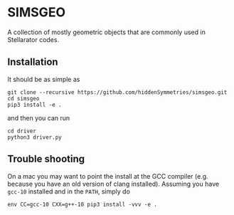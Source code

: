 # SIMSGEO

A collection of mostly geometric objects that are commonly used in Stellarator codes.


## Installation

It should be as simple as 

    git clone --recursive https://github.com/hiddenSymmetries/simsgeo.git
    cd simsgeo
    pip3 install -e .

and then you can run

    cd driver
    python3 driver.py

## Trouble shooting

On a mac you may want to point the install at the GCC compiler (e.g. because you have an old version of clang installed). Assuming you have `gcc-10` installed and in the `PATH`, simply do

    env CC=gcc-10 CXX=g++-10 pip3 install -vvv -e .
